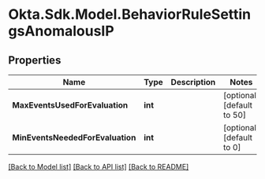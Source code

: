 # Okta.Sdk.Model.BehaviorRuleSettingsAnomalousIP

## Properties

Name | Type | Description | Notes
------------ | ------------- | ------------- | -------------
**MaxEventsUsedForEvaluation** | **int** |  | [optional] [default to 50]
**MinEventsNeededForEvaluation** | **int** |  | [optional] [default to 0]

[[Back to Model list]](../README.md#documentation-for-models) [[Back to API list]](../README.md#documentation-for-api-endpoints) [[Back to README]](../README.md)

